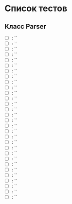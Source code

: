 # Список тестов

## Класс Parser

- [ ] : ``
- [ ] : ``
- [ ] : ``
- [ ] : ``
- [ ] : ``
- [ ] : ``
- [ ] : ``
- [ ] : ``
- [ ] : ``
- [ ] : ``
- [ ] : ``
- [ ] : ``
- [ ] : ``
- [ ] : ``
- [ ] : ``
- [ ] : ``
- [ ] : ``
- [ ] : ``
- [ ] : ``
- [ ] : ``
- [ ] : ``
- [ ] : ``
- [ ] : ``
- [ ] : ``
- [ ] : ``
- [ ] : ``
- [ ] : ``
- [ ] : ``
- [ ] : ``
- [ ] : ``
